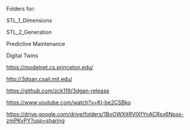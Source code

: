 Folders for:

STL_1_Dimensions

STL_2_Generation

Predictive Maintenance

Digital Twins

https://modelnet.cs.princeton.edu/

http://3dgan.csail.mit.edu/

https://github.com/zck119/3dgan-release

https://www.youtube.com/watch?v=Kl-be2CSBko

https://drive.google.com/drive/folders/1BoOWXItRVlXfYnACRsx6Npss-zmPKyPY?usp=sharing

